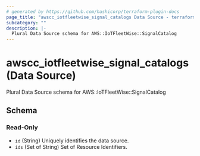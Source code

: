 ```yaml
---
# generated by https://github.com/hashicorp/terraform-plugin-docs
page_title: "awscc_iotfleetwise_signal_catalogs Data Source - terraform-provider-awscc"
subcategory: ""
description: |-
  Plural Data Source schema for AWS::IoTFleetWise::SignalCatalog
---
```


# awscc_iotfleetwise_signal_catalogs (Data Source)

Plural Data Source schema for AWS::IoTFleetWise::SignalCatalog



<!-- schema generated by tfplugindocs -->
## Schema

### Read-Only

- `id` (String) Uniquely identifies the data source.
- `ids` (Set of String) Set of Resource Identifiers.

